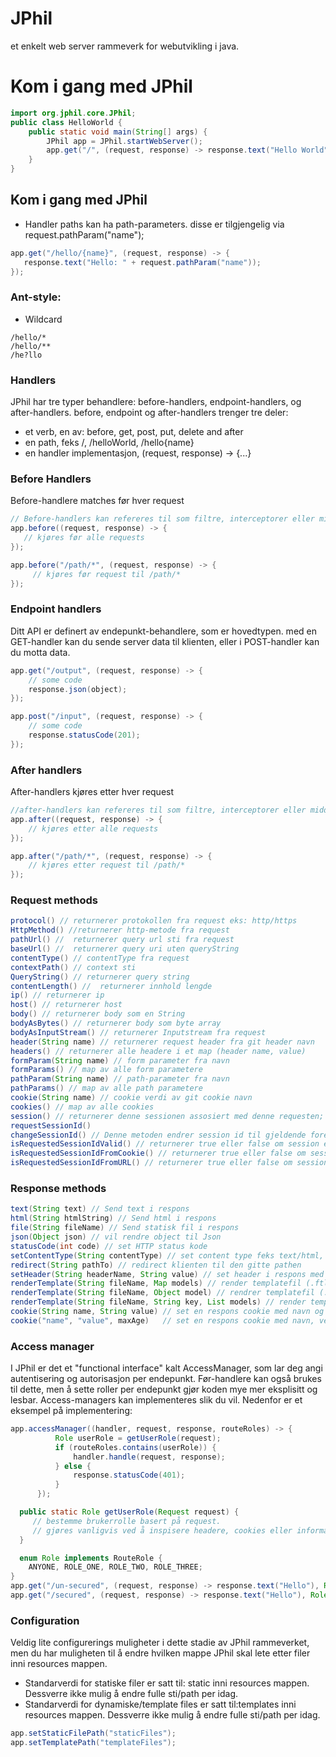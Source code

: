 # JPhil
et enkelt web server rammeverk for webutvikling i java.

# Kom i gang med JPhil

````Java
import org.jphil.core.JPhil;
public class HelloWorld {
    public static void main(String[] args) {
        JPhil app = JPhil.startWebServer();
        app.get("/", (request, response) -> response.text("Hello World"));
    }
}
````

## Kom i gang med JPhil



- Handler paths kan ha path-parameters. disse er tilgjengelig via request.pathParam("name");
````Java
app.get("/hello/{name}", (request, response) -> {
   response.text("Hello: " + request.pathParam("name"));
});
````

### Ant-style:

- Wildcard
````
/hello/*
/hello/**
/he?llo
````

### Handlers
JPhil har tre typer behandlere: before-handlers, endpoint-handlers, og after-handlers. before, endpoint og after-handlers trenger tre deler:
- et verb, en av: before, get, post, put, delete and after
- en path, feks /, /helloWorld, /hello{name}
- en handler implementasjon, (request, response) -> {...}


### Before Handlers
Before-handlere matches før hver request
````Java
// Before-handlers kan refereres til som filtre, interceptorer eller middleware i andre biblioteker.
app.before((request, response) -> {
   // kjøres før alle requests
});

app.before("/path/*", (request, response) -> {
     // kjøres før request til /path/*
});
````

### Endpoint handlers
Ditt API er definert av endepunkt-behandlere, som er hovedtypen. med en GET-handler kan du sende server data til klienten, eller i POST-handler kan du motta data.
````Java
app.get("/output", (request, response) -> {
    // some code
    response.json(object);
});

app.post("/input", (request, response) -> {
    // some code
    response.statusCode(201);
});

````

### After handlers
After-handlers kjøres etter hver request
````Java
//after-handlers kan refereres til som filtre, interceptorer eller middleware i andre biblioteker.
app.after((request, response) -> {
    // kjøres etter alle requests
});

app.after("/path/*", (request, response) -> {
    // kjøres etter request til /path/*
});

````
### Request methods
````Java
protocol() // returnerer protokollen fra request eks: http/https
HttpMethod() //returnerer http-metode fra request
pathUrl() //  returnerer query url sti fra request
baseUrl() //  returnerer query uri uten queryString
contentType() // contentType fra request
contextPath() // context sti
QueryString() // returnerer query string
contentLength() //  returnerer innhold lengde
ip() // returnerer ip
host() // returnerer host
body() // returnerer body som en String
bodyAsBytes() // returnerer body som byte array
bodyAsInputStream() // returnerer Inputstream fra request
header(String name) // returnerer request header fra git header navn
headers() // returnerer alle headere i et map (header name, value)
formParam(String name) // form parameter fra navn
formParams() // map av alle form parametere
pathParam(String name) // path-parameter fra navn
pathParams() // map av alle path parametere
cookie(String name) // cookie verdi av git cookie navn
cookies() // map av alle cookies
session() // returnerer denne sessionen assosiert med denne requesten; hvis ingen session, vil den lage en.
requestSessionId()
changeSessionId() // Denne metoden endrer session id til gjeldende forespørsel/request og returnerer den nye session.
isRequestedSessionIdValid() // returnerer true eller false om session er gyldig.
isRequestedSessionIdFromCookie() // returnerer true eller false om session er fra cookie.
isRequestedSessionIdFromURL() // returnerer true eller false om session er fra URL.

````

### Response methods

````Java
text(String text) // Send text i respons
html(String htmlString) // Send html i respons
file(String fileName) // Send statisk fil i respons
json(Object json) // vil rendre object til Json
statusCode(int code) // set HTTP status kode
setContentType(String contentType) // set content type feks text/html, application/json;charset=UTF-8 etc.
redirect(String pathTo) // redirect klienten til den gitte pathen
setHeader(String headerName, String value) // set header i respons med å gi header navn og en verdi.
renderTemplate(String fileName, Map models) // render templatefil (.ftl) med FreeMarker template engine, fra git filnavn og modeler/objekter i et map.
renderTemplate(String fileName, Object model) // rendrer templatefil (.ftl) med FreeMarker template engine, fra git filnavn og model.
renderTemplate(String fileName, String key, List models) // render templatefil (.ftl) med FreeMarker template engine, fra git filnavn, nøkkel referanse til lista(som et hashmap (key,value), og modeler/objekter i en liste)
cookie(String name, String value) // set en respons cookie med navn og verdi.
cookie("name", "value", maxAge)   // set en respons cookie med navn, verdi og max-age.
````


### Access manager
I JPhil er det et "functional interface" kalt AccessManager, som lar deg angi autentisering og autorisasjon per endepunkt. Før-handlere kan også brukes til dette, men å sette roller per endepunkt gjør koden mye mer eksplisitt og lesbar. Access-managers kan implementeres slik du vil. Nedenfor er et eksempel på implementering:

````Java
app.accessManager((handler, request, response, routeRoles) -> {
          Role userRole = getUserRole(request);
          if (routeRoles.contains(userRole)) {
              handler.handle(request, response);
          } else {
              response.statusCode(401);
          }
      });

  public static Role getUserRole(Request request) {
     // bestemme brukerrolle basert på request.
     // gjøres vanligvis ved å inspisere headere, cookies eller informasjonskapsler
  }

  enum Role implements RouteRole {
    ANYONE, ROLE_ONE, ROLE_TWO, ROLE_THREE;
}
app.get("/un-secured", (request, response) -> response.text("Hello"), Role.ANYONE);
app.get("/secured", (request, response) -> response.text("Hello"), Role.ROLE_ONE);

````

### Configuration
Veldig lite configurerings muligheter i dette stadie av JPhil rammeverket, men du har muligheten til å endre hvilken mappe JPhil skal lete etter filer inni resources mappen.
- Standarverdi for statiske filer er satt til: static inni resources mappen. Dessverre ikke mulig å endre fulle sti/path per idag.
- Standarverdi for dynamiske/template files er satt til:templates inni resources mappen. Dessverre ikke mulig å endre fulle sti/path per idag.
````Java
app.setStaticFilePath("staticFiles");
app.setTemplatePath("templateFiles");

````

